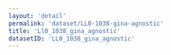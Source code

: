 ```yaml
---
layout: 'detail'
permalink: 'dataset/LL0-1038-gina-agnostic'
title: 'Ll0_1038_gina_agnostic'
datasetID: 'LL0_1038_gina_agnostic'
---
```

